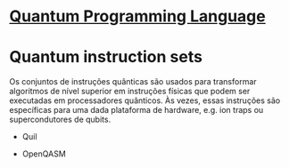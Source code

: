 # [Quantum Programming Language](https://www.quantiki.org/wiki/quantum-programming-language)

# Quantum instruction sets

Os conjuntos de instruções quânticas são usados para transformar algoritmos de nível superior em instruções físicas que podem ser executadas em processadores quânticos. Às vezes, essas instruções são específicas para uma dada plataforma de hardware, e.g. ion traps ou supercondutores de qubits.

- Quil

- OpenQASM